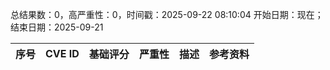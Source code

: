 总结果数：0，高严重性：0，时间戳：2025-09-22 08:10:04
开始日期：现在；结束日期：2025-09-21

| 序号 | CVE ID | 基础评分 | 严重性 | 描述 | 参考资料 |
|-----|--------|------------|----------|-------------|------------|
